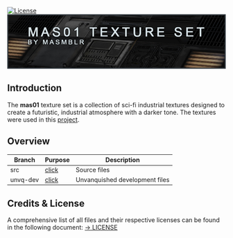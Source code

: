 [![License](https://img.shields.io/badge/License-CC%20BY--NC--ND%204.0-lightgrey.svg)](docs/licenses/CreativeCommons_CC-BY-NC-ND-4.0.txt)  
![preview](docs/images/header.jpg)

## Introduction
The **mas01** texture set is a collection of sci-fi industrial textures designed to create a futuristic, industrial atmosphere with a darker tone.
The textures were used in this [project](https://github.com/Masmblr/map-prometheus_src.dpkdir).

## Overview
| Branch | Purpose | Description |
|--------|----------|-------------|
| src| [click](https://github.com/Masmblr/mas01-Texture-Set/tree/main/src/webp/) | Source files |
| unvq-dev | [click](https://github.com/Masmblr/mas01-Texture-Set/tree/unvq-dev)| Unvanquished development files |



## Credits & License
A comprehensive list of all files and their respective licenses can be found in the following document:
[→ LICENSE](LICENSE)
